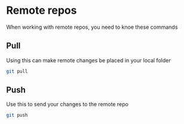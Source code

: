 # Remote repos

When working with remote repos, you need to knoe these commands

## Pull

Using this can make remote changes be placed in your local folder

```bash
git pull
```
## Push

Use this to send your changes to the remote repo

```bash
git push
```
